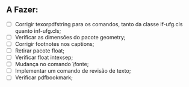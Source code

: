 ## A Fazer:

- [ ] Corrigir texorpdfstring para os comandos, tanto da classe if-ufg.cls quanto inf-ufg.cls;
- [ ] Verificar as dimensões do pacote geometry;
- [ ] Corrigir footnotes nos captions;
- [ ] Retirar pacote float;
- [ ] Verificar float intexsep;
- [ ] Mudança no comando \fonte;
- [ ] Implementar um comando de revisão de texto;
- [ ] Verificar pdfbookmark;

